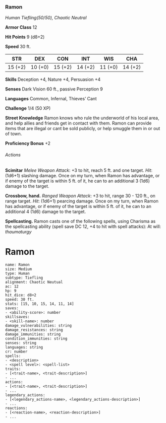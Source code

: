 ### Ramon
_Human Tiefling(50/50), Chaotic Neutral_

**Armor Class** 12

**Hit Points** 9 (d8+2)

**Speed** 30 ft.

| STR     | DEX     | CON     | INT     | WIS     | CHA     |
| ------- | ------- | ------- | ------- | ------- | ------- |
| 15 (+2) | 10 (+0) | 15 (+2) | 14 (+2) | 11 (+0) | 14 (+2) |

**Skills** Deception +4, Nature +4, Persuasion +4

**Senses** Dark Vision 60 ft., passive Perception 9

**Languages** Common, Infernal, Thieves’ Cant

**Challenge** 1/4 (50 XP)

**Street Knowledge** Ramon knows who rule the underworld of his local area, and help allies and friends get in contact with them. Ramon can provide items that are illegal or cant be sold publicly, or help smuggle them in or out of town.

**Proficiency Bonus** +2

###### Actions

**Scimitar** _Melee Weapon Attack_: +3 to hit, reach 5 ft. and one target. _Hit_: (1d6+1) slashing damage. Once on my turn, when Ramon has advantage, or if enemy of the target is within 5 ft. of it, he can to an additional 3 (1d6) damage to the target.

**Crossbow, hand.** _Ranged Weapon Attack_: +3 to hit, range 30 - 120 ft., on range target. _Hit_: (1d6+1) pearcing damage. Once on my turn, when Ramon has advantage, or if enemy of the target is within 5 ft. of it, he can to an additional 4 (1d6) damage to the target.

**Spellcasting.** Ramon casts one of the following spells, using Charisma as the spellcasting ability (spell save DC 12, +4 to hit with spell attacks): At will: _thaumaturgy_
# Ramon
```statblock  
name: Ramon  
size: Medium  
type: Human  
subtype: Tiefling  
alignment: Chaotic Neutual  
ac: 12  
hp: 9  
hit_dice: d8+2  
speed: 30 ft.  
stats: [15, 10, 15, 14, 11, 14]  
saves:  
- <ability-score>: number  
skillsaves:  
- <skill-name>: number  
damage_vulnerabilities: string  
damage_resistances: string  
damage_immunities: string  
condition_immunities: string  
senses: string  
languages: string  
cr: number  
spells:  
- <description>  
- <spell level>: <spell-list>  
traits:  
- [<trait-name>, <trait-description>]  
- ...  
actions:  
- [<trait-name>, <trait-description>]  
- ...  
legendary_actions:  
- [<legendary_actions-name>, <legendary_actions-description>]  
- ...  
reactions:  
- [<reaction-name>, <reaction-description>]  
- ...  
```
